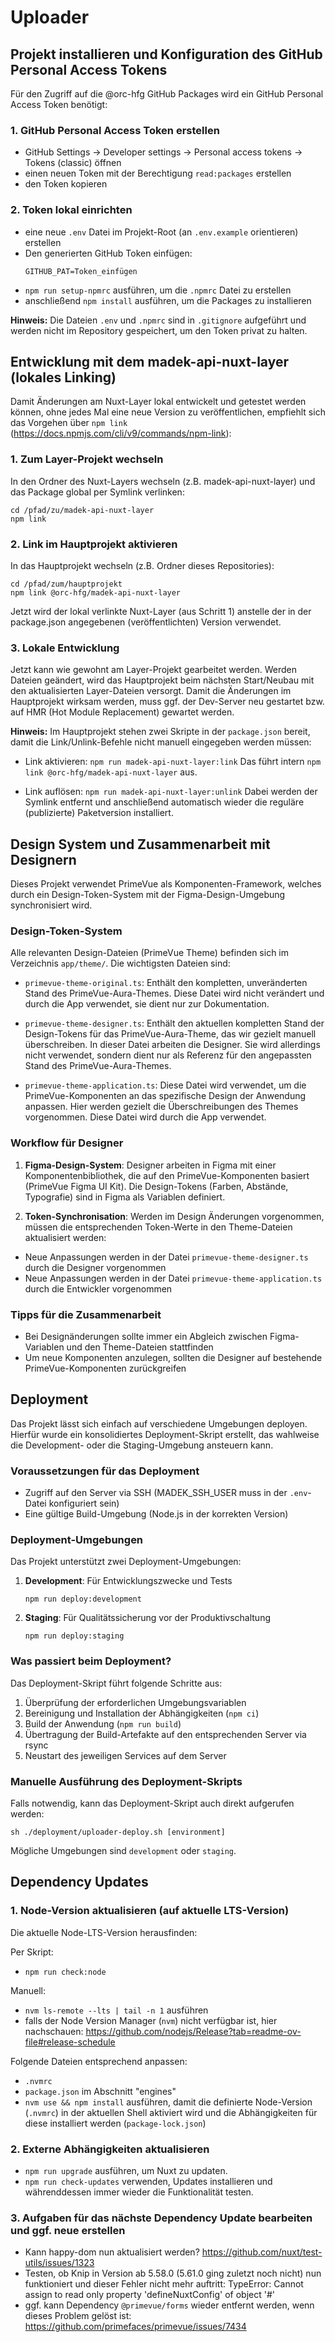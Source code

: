 # Uploader

## Projekt installieren und Konfiguration des GitHub Personal Access Tokens

Für den Zugriff auf die @orc-hfg GitHub Packages wird ein GitHub Personal Access Token benötigt:

### 1. GitHub Personal Access Token erstellen

- GitHub Settings → Developer settings → Personal access tokens → Tokens (classic) öffnen
- einen neuen Token mit der Berechtigung `read:packages` erstellen
- den Token kopieren

### 2. Token lokal einrichten

- eine neue `.env` Datei im Projekt-Root (an `.env.example` orientieren) erstellen
- Den generierten GitHub Token einfügen:
  ```
  GITHUB_PAT=Token_einfügen
  ```
- `npm run setup-npmrc` ausführen, um die `.npmrc` Datei zu erstellen
- anschließend `npm install` ausführen, um die Packages zu installieren

**Hinweis:** Die Dateien `.env` und `.npmrc` sind in `.gitignore` aufgeführt und werden nicht im Repository gespeichert, um den Token privat zu halten.

## Entwicklung mit dem madek-api-nuxt-layer (lokales Linking)
Damit Änderungen am Nuxt-Layer lokal entwickelt und getestet werden können, ohne jedes Mal eine neue Version zu veröffentlichen, empfiehlt sich das Vorgehen über `npm link` (https://docs.npmjs.com/cli/v9/commands/npm-link):

### 1. Zum Layer-Projekt wechseln
In den Ordner des Nuxt-Layers wechseln (z.B. madek-api-nuxt-layer) und das Package global per Symlink verlinken:

```
cd /pfad/zu/madek-api-nuxt-layer
npm link
```

### 2. Link im Hauptprojekt aktivieren
In das Hauptprojekt wechseln (z.B. Ordner dieses Repositories):

```
cd /pfad/zum/hauptprojekt
npm link @orc-hfg/madek-api-nuxt-layer
```

Jetzt wird der lokal verlinkte Nuxt-Layer (aus Schritt 1) anstelle der in der package.json angegebenen (veröffentlichten) Version verwendet.

### 3. Lokale Entwicklung
Jetzt kann wie gewohnt am Layer-Projekt gearbeitet werden. Werden Dateien geändert, wird das Hauptprojekt beim nächsten Start/Neubau mit den aktualisierten Layer-Dateien versorgt.
Damit die Änderungen im Hauptprojekt wirksam werden, muss ggf. der Dev-Server neu gestartet bzw. auf HMR (Hot Module Replacement) gewartet werden.

**Hinweis:** Im Hauptprojekt stehen zwei Skripte in der `package.json` bereit, damit die Link/Unlink-Befehle nicht manuell eingegeben werden müssen:
- Link aktivieren: `npm run madek-api-nuxt-layer:link`
Das führt intern `npm link @orc-hfg/madek-api-nuxt-layer` aus.

- Link auflösen: `npm run madek-api-nuxt-layer:unlink`
Dabei werden der Symlink entfernt und anschließend automatisch wieder die reguläre (publizierte) Paketversion installiert.

## Design System und Zusammenarbeit mit Designern

Dieses Projekt verwendet PrimeVue als Komponenten-Framework, welches durch ein Design-Token-System mit der Figma-Design-Umgebung synchronisiert wird.

### Design-Token-System

Alle relevanten Design-Dateien (PrimeVue Theme) befinden sich im Verzeichnis `app/theme/`. Die wichtigsten Dateien sind:

- `primevue-theme-original.ts`: Enthält den kompletten, unveränderten Stand des PrimeVue-Aura-Themes. Diese Datei wird nicht verändert und durch die App verwendet, sie dient nur zur Dokumentation.

- `primevue-theme-designer.ts`: Enthält den aktuellen kompletten Stand der Design-Tokens für das PrimeVue-Aura-Theme, das wir gezielt manuell überschreiben. In dieser Datei arbeiten die Designer. Sie wird allerdings nicht verwendet, sondern dient nur als Referenz für den angepassten Stand des PrimeVue-Aura-Themes.

- `primevue-theme-application.ts`: Diese Datei wird verwendet, um die PrimeVue-Komponenten an das spezifische Design der Anwendung anpassen. Hier werden gezielt die Überschreibungen des Themes vorgenommen. Diese Datei wird durch die App verwendet.

### Workflow für Designer

1. **Figma-Design-System**: Designer arbeiten in Figma mit einer Komponentenbibliothek, die auf den PrimeVue-Komponenten basiert (PrimeVue Figma UI Kit). Die Design-Tokens (Farben, Abstände, Typografie) sind in Figma als Variablen definiert.

2. **Token-Synchronisation**: Werden im Design Änderungen vorgenommen, müssen die entsprechenden Token-Werte in den Theme-Dateien aktualisiert werden:
- Neue Anpassungen werden in der Datei `primevue-theme-designer.ts` durch die Designer vorgenommen
- Neue Anpassungen werden in der Datei `primevue-theme-application.ts` durch die Entwickler vorgenommen

### Tipps für die Zusammenarbeit

- Bei Designänderungen sollte immer ein Abgleich zwischen Figma-Variablen und den Theme-Dateien stattfinden
- Um neue Komponenten anzulegen, sollten die Designer auf bestehende PrimeVue-Komponenten zurückgreifen

## Deployment

Das Projekt lässt sich einfach auf verschiedene Umgebungen deployen. Hierfür wurde ein konsolidiertes Deployment-Skript erstellt, das wahlweise die Development- oder die Staging-Umgebung ansteuern kann.

### Voraussetzungen für das Deployment

- Zugriff auf den Server via SSH (MADEK_SSH_USER muss in der `.env`-Datei konfiguriert sein)
- Eine gültige Build-Umgebung (Node.js in der korrekten Version)

### Deployment-Umgebungen

Das Projekt unterstützt zwei Deployment-Umgebungen:

1. **Development**: Für Entwicklungszwecke und Tests
   ```
   npm run deploy:development
   ```

2. **Staging**: Für Qualitätssicherung vor der Produktivschaltung
   ```
   npm run deploy:staging
   ```

### Was passiert beim Deployment?

Das Deployment-Skript führt folgende Schritte aus:

1. Überprüfung der erforderlichen Umgebungsvariablen
2. Bereinigung und Installation der Abhängigkeiten (`npm ci`)
3. Build der Anwendung (`npm run build`)
4. Übertragung der Build-Artefakte auf den entsprechenden Server via rsync
5. Neustart des jeweiligen Services auf dem Server

### Manuelle Ausführung des Deployment-Skripts

Falls notwendig, kann das Deployment-Skript auch direkt aufgerufen werden:

```
sh ./deployment/uploader-deploy.sh [environment]
```

Mögliche Umgebungen sind `development` oder `staging`.

## Dependency Updates

### 1. Node-Version aktualisieren (auf aktuelle LTS-Version)

Die aktuelle Node-LTS-Version herausfinden:

Per Skript:
- `npm run check:node`

Manuell:
- `nvm ls-remote --lts | tail -n 1` ausführen
- falls der Node Version Manager (`nvm`) nicht verfügbar ist, hier nachschauen: https://github.com/nodejs/Release?tab=readme-ov-file#release-schedule

Folgende Dateien entsprechend anpassen:
- `.nvmrc`
- `package.json` im Abschnitt "engines"
- `nvm use && npm install` ausführen, damit die definierte Node-Version (`.nvmrc`) in der aktuellen Shell aktiviert wird und die Abhängigkeiten für diese installiert werden (`package-lock.json`)

### 2. Externe Abhängigkeiten aktualisieren

- `npm run upgrade` ausführen, um Nuxt zu updaten.
- `npm run check-updates` verwenden, Updates installieren und währenddessen immer wieder die Funktionalität testen.

### 3. Aufgaben für das nächste Dependency Update bearbeiten und ggf. neue erstellen
- Kann happy-dom nun aktualisiert werden? https://github.com/nuxt/test-utils/issues/1323
- Testen, ob Knip in Version ab 5.58.0 (5.61.0 ging zuletzt noch nicht) nun funktioniert und dieser Fehler nicht mehr auftritt: TypeError: Cannot assign to read only property 'defineNuxtConfig' of object '#<Object>'
- ggf. kann Dependency `@primevue/forms` wieder entfernt werden, wenn dieses Problem gelöst ist: https://github.com/primefaces/primevue/issues/7434
